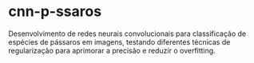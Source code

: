 # cnn-p-ssaros
Desenvolvimento de redes neurais convolucionais para classificação de espécies de pássaros em imagens, testando diferentes técnicas de regularização para aprimorar a precisão e reduzir o overfitting.
